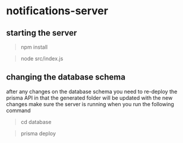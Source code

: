 # notifications-server

## starting the server
>npm install

>node src/index.js

## changing the database schema
after any changes on the database schema you need to re-deploy the prisma API
in that the generated folder will be updated with the new changes
make sure the server is running when you run the following command
>cd database

>prisma deploy






